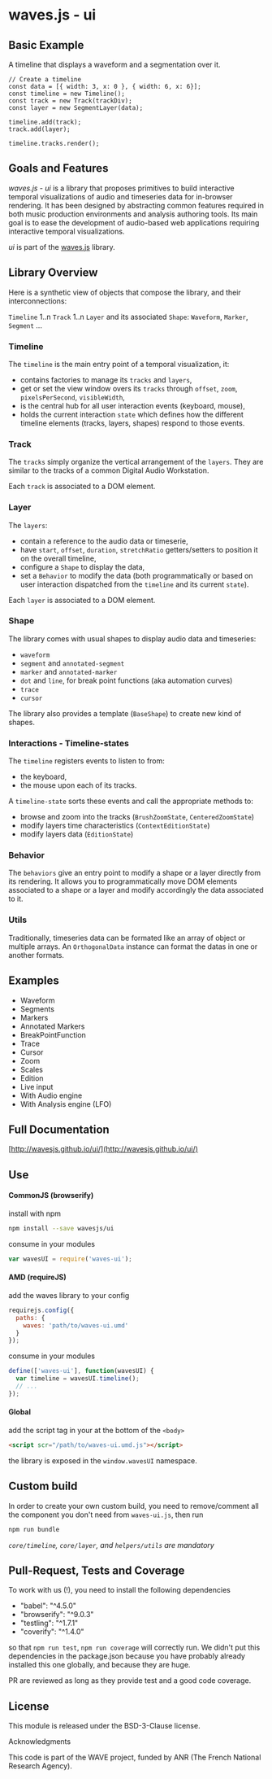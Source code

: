 # waves.js - ui


## Basic Example

A timeline that displays a waveform and a segmentation over it.

```
// Create a timeline
const data = [{ width: 3, x: 0 }, { width: 6, x: 6}];
const timeline = new Timeline();
const track = new Track(trackDiv);
const layer = new SegmentLayer(data);

timeline.add(track);
track.add(layer);

timeline.tracks.render();
```


## Goals and Features

*waves.js - ui* is a library that proposes primitives to build interactive temporal visualizations of audio and timeseries data for in-browser rendering. It has been designed by abstracting common features required in both music production environments and analysis authoring tools. 
Its main goal is to ease the development of audio-based web applications requiring interactive temporal visualizations.

*ui* is part of the [waves.js](https://github.com/wavesjs/waves) library.


## Library Overview

Here is a synthetic view of objects that compose the library, and their interconnections:

`Timeline` 1..n `Track` 1..n `Layer` and its associated `Shape`: `Waveform`, `Marker`, `Segment` ...

### Timeline

The `timeline` is the main entry point of a temporal visualization, it:
- contains factories to manage its `tracks` and `layers`,
- get or set the view window overs its `tracks` through `offset`, `zoom`, `pixelsPerSecond`, `visibleWidth`,
- is the central hub for all user interaction events (keyboard, mouse),
- holds the current interaction `state` which defines how the different timeline elements (tracks, layers, shapes) respond to those events.

### Track

The `tracks` simply organize the vertical arrangement of the `layers`. They are similar to the tracks of a common Digital Audio Workstation. 

Each `track` is associated to a DOM element.

### Layer

The `layers`: 
- contain a reference to the audio data or timeserie, 
- have `start`, `offset`, `duration`, `stretchRatio` getters/setters to position it on the overall timeline,
- configure a `Shape` to display the data, 
- set a `Behavior` to modify the data (both programmatically or based on user interaction dispatched from the `timeline` and its current `state`). 

Each `layer` is associated to a DOM element.

### Shape

The library comes with usual shapes to display audio data and timeseries: 

- `waveform`
- `segment` and `annotated-segment`
- `marker` and `annotated-marker` 
- `dot` and `line`, for break point functions (aka automation curves)
- `trace`
- `cursor` 

The library also provides a template (`BaseShape`) to create new kind of shapes.

### Interactions - Timeline-states

The `timeline` registers events to listen to from: 
- the keyboard,
- the mouse upon each of its tracks. 

A `timeline-state` sorts these events and call the appropriate methods to:
- browse and zoom into the tracks (`BrushZoomState`, `CenteredZoomState`)
- modify layers time characteristics (`ContextEditionState`)
- modify layers data (`EditionState`)

### Behavior

The `behaviors` give an entry point to modify a shape or a layer directly from its rendering. It allows you to programmatically move DOM elements associated to a shape or a layer and modify accordingly the data associated to it. 

### Utils

Traditionally, timeseries data can be formated like an array of object or multiple arrays. An `OrthogonalData` instance can format the datas in one or another formats.

## Examples

- Waveform
- Segments
- Markers
- Annotated Markers
- BreakPointFunction
- Trace
- Cursor
- Zoom
- Scales
- Edition
- Live input
- With Audio engine
- With Analysis engine (LFO)

## Full Documentation

[http://wavesjs.github.io/ui/](http://wavesjs.github.io/ui/)

## Use

#### CommonJS (browserify)

install with npm

```bash
npm install --save wavesjs/ui
```

consume in your modules

```javascript
var wavesUI = require('waves-ui');
```

#### AMD (requireJS)

add the waves library to your config

```javascript
requirejs.config({
  paths: {
    waves: 'path/to/waves-ui.umd'
  }
});
```

consume in your modules

```javascript
define(['waves-ui'], function(wavesUI) {
  var timeline = wavesUI.timeline();
  // ...
});
```

#### Global

add the script tag in your at the bottom of the `<body>`

```html
<script scr="/path/to/waves-ui.umd.js"></script>
```

the library is exposed in the `window.wavesUI` namespace.


## Custom build

In order to create your own custom build, you need to
remove/comment all the component you don't need from `waves-ui.js`, then run

```bash
npm run bundle
```

_`core/timeline`, `core/layer`, and `helpers/utils` are mandatory_

## Pull-Request, Tests and Coverage

To work with us (!), you need to install the following dependencies

- "babel": "^4.5.0"
- "browserify": "^9.0.3"
- "testling": "^1.7.1"
- "coverify": "^1.4.0"

so that `npm run test`, `npm run coverage` will correctly run.
We didn't put this dependencies in the package.json because you have probably already installed this one globally, and because they are huge.

PR are reviewed as long as they provide test and a good code coverage.

## License

This module is released under the BSD-3-Clause license.

Acknowledgments

This code is part of the WAVE project, funded by ANR (The French National Research Agency).
